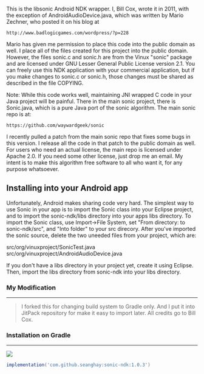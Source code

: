 
This is the libsonic Android NDK wrapper.  I, Bill Cox, wrote it in 2011, with
the exception of AndroidAudioDevice.java, which was written by Mario Zechner,
who posted it on his blog at

    http://www.badlogicgames.com/wordpress/?p=228

Mario has given me permission to place this code into the public domain as well.
I place all of the files created for this project into the public domain.
However, the files sonic.c and sonic.h are from the Vinux "sonic" package and
are licensed under GNU Lesser General Public License version 2.1. You can freely
use this NDK application with your commercial application, but if you make
changes to sonic.c or sonic.h, those changes must be shared as described in the
file COPYING.

Note: While this code works well, maintaining JNI wrapped C code in your Java
project will be painful.  There in the main sonic project, there is Sonic.java,
which is a pure Java port of the sonic algorithm.  The main sonic repo is at:

    https://github.com/waywardgeek/sonic

I recently pulled a patch from the main sonic repo that fixes some bugs in this
version.  I release all the code in that patch to the public domain as well.
For users who need an actual license, the main repo is licensed under Apache 2.0.
If you need some other license, just drop me an email.  My intent is to make
this algorithm free software to all who want it, for any purpose whatsoever.

Installing into your Android app
--------------------------------

Unfortunately, Android makes sharing code very hard.  The simplest way to use
Sonic in your app is to import the Sonic class into your Eclipse project, and to
import the sonic-ndk/libs directory into your apps libs directory.  To import
the Sonic class, use Import->File System, set "From directory: to
sonic-ndk/src", and "Into folder" to your src direcory.  After you've imported
the sonic source, delete the two uneeded files from your project, which are:

src/org/vinuxproject/SonicTest.java
src/org/vinuxproject/AndroidAudioDevice.java

If you don't have a libs directory in your project yet, create it using Eclipse.
Then, import the libs directory from sonic-ndk into your libs directory.

### My Modification
-------

> I forked this for changing build system to Gradle only.
> And I put it into JitPack repository for make it easy to import later.
> All credits go to Bill Cox.


### Installation on Gradle
--------------------------
[![](https://jitpack.io/v/seanghay/sonic-ndk.svg)](https://jitpack.io/#seanghay/sonic-ndk)
```groovy
implementation('com.github.seanghay:sonic-ndk:1.0.3')
```


